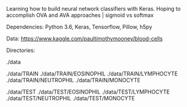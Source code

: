 Learning how to build neural network classifiers with Keras.
Hoping to accomplish OVA and AVA approaches | sigmoid vs softmax

Dependencies:
Python 3.6, Keras, Tensorflow, Pillow, h5py

Data:
https://www.kaggle.com/paultimothymooney/blood-cells

Directories:

./data

./data/TRAIN
./data/TRAIN/EOSINOPHIL
./data/TRAIN/LYMPHOCYTE
./data/TRAIN/NEUTROPHIL
./data/TRAIN/MONOCYTE

./data/TEST
./data/TEST/EOSINOPHIL
./data/TEST/LYMPHOCYTE
./data/TEST/NEUTROPHIL
./data/TEST/MONOCYTE

